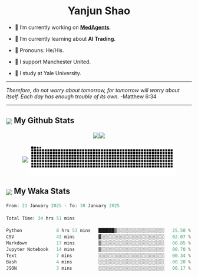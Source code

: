 

<h1 align="center">Yanjun Shao</h1>

- 🐒 I’m currently working on **[MedAgents](https://github.com/gersteinlab/MedAgents)**.

- 🦧 I’m currently learning about **AI Trading**.

- 🦍 Pronouns: He/His.

- 👹 I support Manchester United.

- 🐶 I study at Yale University.

---

<i> Therefore, do not worry about tomorrow, for tomorrow will worry about itself. Each day has enough trouble of its own. </i> -Matthew 6:34

---

<h2><img src="https://emojis.slackmojis.com/emojis/images/1579216111/7550/pikachu_wave.gif?1579216111" align="center" width="28" /> My Github Stats</h2>

<p align="center"><img align="center" src = "https://github-readme-stats.vercel.app/api?username=super-dainiu&show_icons=true&count_private=true&theme=tokyonight&hide=issues&line_height=30" width="400px"><img align="center" src = "https://github-readme-streak-stats.herokuapp.com/?user=super-dainiu&theme=tokyonight" width="400px"></p>

<p align="center"><img align="center" width="400px" src="https://github-readme-stats.vercel.app/api/top-langs/?username=super-dainiu&layout=compact&theme=tokyonight&hide=html,tex,jupyter%20notebook"><img align="center" width="400px" src="https://github.com/super-dainiu/super-dainiu/blob/output/github-contribution-grid-snake.svg"></p>

<h2><img src="https://emojis.slackmojis.com/emojis/images/1579216111/7550/pikachu_wave.gif?1579216111" align="center" width="28" /> My Waka Stats</h2>

<!--START_SECTION:waka-->

```python
From: 23 January 2025 - To: 30 January 2025

Total Time: 34 hrs 51 mins

Python             8 hrs 53 mins   ██████▒░░░░░░░░░░░░░░░░░░   25.50 %
CSV                43 mins         ▓░░░░░░░░░░░░░░░░░░░░░░░░   02.07 %
Markdown           17 mins         ▒░░░░░░░░░░░░░░░░░░░░░░░░   00.85 %
Jupyter Notebook   14 mins         ▒░░░░░░░░░░░░░░░░░░░░░░░░   00.70 %
Text               7 mins          ░░░░░░░░░░░░░░░░░░░░░░░░░   00.34 %
Bash               4 mins          ░░░░░░░░░░░░░░░░░░░░░░░░░   00.20 %
JSON               3 mins          ░░░░░░░░░░░░░░░░░░░░░░░░░   00.17 %
```

<!--END_SECTION:waka-->
